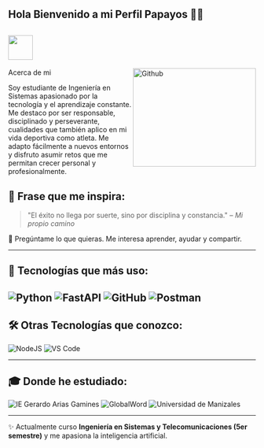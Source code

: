 ## Hola Bienvenido a mi Perfil Papayos 👋😎
## <picture><img src = "https://github.com/7oSkaaa/7oSkaaa/blob/main/Images/about_me.gif?raw=true" width = 50px></picture>
<img align="right" width = 250px height = 200px alt="Github" src="https://github.com/Mo-Alsehli/Mo-Alsehli/assets/98949843/92f233e8-fd56-4521-bc8e-b48fe669209a" /> Acerca de mi

Soy estudiante de Ingeniería en Sistemas apasionado por la tecnología y el aprendizaje constante. 
   Me destaco por ser responsable, disciplinado y perseverante, cualidades que también aplico en mi vida deportiva como atleta. 
   Me adapto fácilmente a nuevos entornos y disfruto asumir retos que me permitan crecer personal y profesionalmente.

## 🚀 Frase que me inspira:
> "El éxito no llega por suerte, sino por disciplina y constancia." – *Mi propio camino*

💬 Pregúntame lo que quieras. Me interesa aprender, ayudar y compartir.

---

## 🎯 Tecnologías que más uso:
![Python](https://img.shields.io/badge/Python-3776AB?style=for-the-badge&logo=python&logoColor=white)
![FastAPI](https://img.shields.io/badge/FastAPI-009688?style=for-the-badge&logo=fastapi&logoColor=white)
![GitHub](https://img.shields.io/badge/GitHub-181717?style=for-the-badge&logo=github&logoColor=white)
![Postman](https://img.shields.io/badge/Postman-FF6C37?style=for-the-badge&logo=postman&logoColor=white)
---

## 🛠️ Otras Tecnologías que conozco:
![NodeJS](https://img.shields.io/badge/Node.js-339933?style=for-the-badge&logo=node.js&logoColor=white)
![VS Code](https://img.shields.io/badge/VS_Code-0078D4?style=for-the-badge&logo=visual%20studio%20code&logoColor=white)

---

## 🎓 Donde he estudiado:
![IE Gerardo Arias Gamines](https://gerardoarias.calificanet.com.co/login/)
![GlobalWord](https://globalword.edu.co/)
![Universidad de Manizales](https://umanizales.edu.co/)

---

✨ Actualmente curso **Ingeniería en Sistemas y Telecomunicaciones (5er semestre)** y me apasiona la inteligencia artificial.


